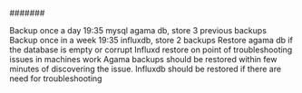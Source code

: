 #######


Backup once a day 19:35 mysql agama db, store 3 previous backups 
Backup once in a week 19:35 influxdb, store 2 backups
Restore agama db if the database is empty or corrupt
Influxd restore on point of troubleshooting issues in machines work
Agama backups should be restored within few minutes of discovering the issue.
Influxdb should be restored if there are need for troubleshooting


